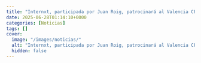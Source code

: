 ```yaml
---
title: "Internxt, participada por Juan Roig, patrocinará al Valencia CF"
date: 2025-06-28T01:14:10+0000
categories: [Noticias]
tags: []
cover:
  image: "/images/noticias/"
  alt: "Internxt, participada por Juan Roig, patrocinará al Valencia CF"
  hidden: false
---
```



